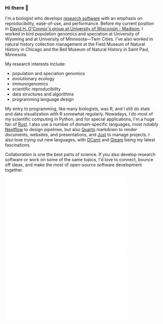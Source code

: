 ### Hi there 👋

I'm a biologist who develops [research software](https://us-rse.org/about/what-is-an-rse/) with an emphasis on reproducibility, ease-of-use, and performance. Before my current position in [David H. O'Connor's group at University of Wisconsin - Madison](https://dho.pathology.wisc.edu/), I worked in bird population genomics and speciation at University of Wyoming and at University of Minnesota—Twin Cities. I've also worked in natural history collection management at the Field Museum of Natural History in Chicago and the Bell Museum of Natural History in Saint Paul, Minnesota.

My research interests include:
 - population and speciation genomics
 - evolutionary ecology
 - immunogenomics
 - scientific reproducibility
 - data structures and algorithms
 - programming language design

My entry to programming, like many biologists, was R, and I still do stats and data visualization with R somewhat regularly. Nowadays, I do most of my scientific computing in Python, and for special applications, I'm a huge fan of [Rust](https://www.rust-lang.org/). I also use a number of domain-specific languages, most notably [Nextflow](https://www.nextflow.io/) to design pipelines, but also [Quarto](https://quarto.org/) markdown to render documents, websites, and presentations, and [Just](https://just.systems/) to manage projects. I also love trying out new languages, with [OCaml](https://ocaml.org/) and [Gleam](https://gleam.run/) being my latest fascinations.

Collaboration is one the best parts of science. If you also develop research software or work on some of the same topics, I'd love to connect, bounce off ideas, and make the most of open-source software development together.

<img src = "https://github.com/nrminor/nrminor-stats/blob/master/generated/overview.svg" width=400></img> <img src = "https://github.com/nrminor/nrminor-stats/blob/master/generated/languages.svg" width=400>

<!--
**nrminor/nrminor** is a ✨ _special_ ✨ repository because its `README.md` (this file) appears on your GitHub profile.

Here are some ideas to get you started:

- 🔭 I’m currently working on ...
- 🌱 I’m currently learning ...
- 👯 I’m looking to collaborate on ...
- 🤔 I’m looking for help with ...
- 💬 Ask me about ...
- 📫 How to reach me: ...
- 😄 Pronouns: ...
- ⚡ Fun fact: ...
-->
